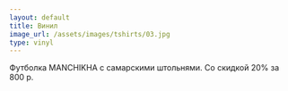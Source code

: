 ```yaml
---
layout: default
title: Винил
image_url: /assets/images/tshirts/03.jpg
type: vinyl
---
```

Футболка MANCHIKHA с самарскими штольнями.
Со скидкой 20% за 800 р.
